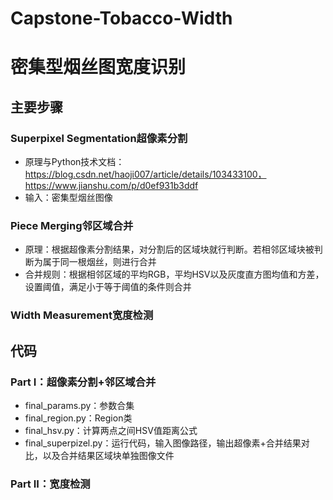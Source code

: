 # Capstone-Tobacco-Width


# 密集型烟丝图宽度识别
## 主要步骤
### Superpixel Segmentation超像素分割
* 原理与Python技术文档：https://blog.csdn.net/haoji007/article/details/103433100，https://www.jianshu.com/p/d0ef931b3ddf
* 输入：密集型烟丝图像
### Piece Merging邻区域合并
* 原理：根据超像素分割结果，对分割后的区域块就行判断。若相邻区域块被判断为属于同一根烟丝，则进行合并
* 合并规则：根据相邻区域的平均RGB，平均HSV以及灰度直方图均值和方差，设置阈值，满足小于等于阈值的条件则合并
### Width Measurement宽度检测



## 代码
### Part I：超像素分割+邻区域合并
* final_params.py：参数合集
* final_region.py：Region类
* final_hsv.py：计算两点之间HSV值距离公式
* final_superpizel.py：运行代码，输入图像路径，输出超像素+合并结果对比，以及合并结果区域块单独图像文件

### Part II：宽度检测
